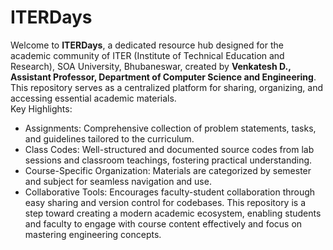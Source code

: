 # ITERDays
Welcome to **ITERDays**, a dedicated resource hub designed for the academic community of ITER (Institute of Technical Education and Research), SOA University, Bhubaneswar, created by **Venkatesh D., Assistant Professor, Department of Computer Science and Engineering**.
This repository serves as a centralized platform for sharing, organizing, and accessing essential academic materials.  
Key Highlights:  
* Assignments: Comprehensive collection of problem statements, tasks, and guidelines tailored to the curriculum.
* Class Codes: Well-structured and documented source codes from lab sessions and classroom teachings, fostering practical understanding.
* Course-Specific Organization: Materials are categorized by semester and subject for seamless navigation and use.
* Collaborative Tools: Encourages faculty-student collaboration through easy sharing and version control for codebases.
This repository is a step toward creating a modern academic ecosystem, enabling students and faculty to engage with course content effectively and focus on mastering engineering concepts.
